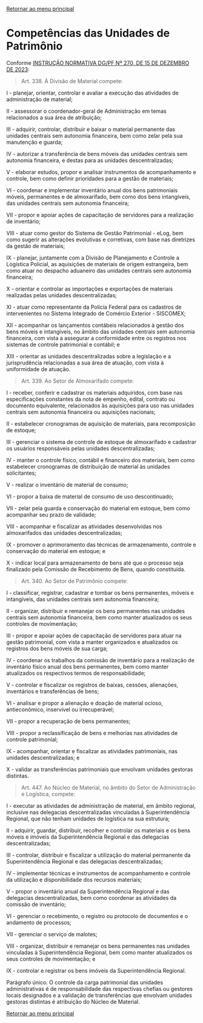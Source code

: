 [Retornar ao menu principal](https://github.com/Mateus-cpa/manual-material/blob/main/README.md)
# Competências das Unidades de Patrimônio
Conforme [INSTRUÇÃO NORMATIVA DG/PF Nº 270, DE 15 DE DEZEMBRO DE 2023](https://pfgovbr.sharepoint.com/sites/intranet/normativosinternos/Instru%C3%A7%C3%A3o%20Normativa/2023/in-270-2023-dg-pf.aspx#search=fun%C3%A7%C3%B5es%20or%C3%A7amento%20material%20log%C3%ADstica):

>Art. 338. À Divisão de Material compete:

I - planejar, orientar, controlar e avaliar a execução das atividades de administração de material;

II - assessorar o coordenador-geral de Administração em temas relacionados a sua área de atribuição;

III - adquirir, controlar, distribuir e baixar o material permanente das unidades centrais sem autonomia financeira, bem como zelar pela sua manutenção e guarda;

IV - autorizar a transferência de bens móveis das unidades centrais sem autonomia financeira, e destas para as unidades descentralizadas;

V - elaborar estudos, propor e analisar instrumentos de acompanhamento e controle, bem como definir prioridades para a gestão de materiais;

VI - coordenar e implementar inventário anual dos bens patrimoniais móveis, permanentes e de almoxarifado, bem como dos bens intangíveis, das unidades centrais sem autonomia financeira;

VII - propor e apoiar ações de capacitação de servidores para a realização de inventário;

VIII - atuar como gestor do Sistema de Gestão Patrimonial - eLog, bem como sugerir as alterações evolutivas e corretivas, com base nas diretrizes da gestão de materiais;

IX - planejar, juntamente com a Divisão de Planejamento e Controle a Logística Policial, as aquisições de materiais de origem estrangeira, bem como atuar no despacho aduaneiro das unidades centrais sem autonomia financeira;

X - orientar e controlar as importações e exportações de materiais realizadas pelas unidades descentralizadas;

XI - atuar como representante da Polícia Federal para os cadastros de intervenientes no Sistema Integrado de Comércio Exterior - SISCOMEX;

XII - acompanhar os lançamentos contábeis relacionados à gestão dos bens móveis e intangíveis, no âmbito das unidades centrais sem autonomia financeira, com vista a assegurar a conformidade entre os registros nos sistemas de controle patrimonial e contábil; e

XIII - orientar as unidades descentralizadas sobre a legislação e a jurisprudência relacionadas a sua área de atuação, com vista à uniformidade de atuação.

>Art. 339. Ao Setor de Almoxarifado compete:

I - receber, conferir e cadastrar os materiais adquiridos, com base nas especificações constantes da nota de empenho, edital, contrato ou documento equivalente, relacionados às aquisições para uso nas unidades centrais sem autonomia financeira ou aquisições nacionais;

II - estabelecer cronogramas de aquisição de materiais, para recomposição de estoque;

III - gerenciar o sistema de controle de estoque de almoxarifado e cadastrar os usuários responsáveis pelas unidades descentralizadas;

IV - manter o controle físico, contábil e financeiro dos materiais, bem como estabelecer cronogramas de distribuição de material às unidades solicitantes;

V - realizar o inventário de material de consumo;

VI - propor a baixa de material de consumo de uso descontinuado;

VII - zelar pela guarda e conservação do material em estoque, bem como acompanhar seu prazo de validade;

VIII - acompanhar e fiscalizar as atividades desenvolvidas nos almoxarifados das unidades descentralizadas;

IX - promover o aprimoramento das técnicas de armazenamento, controle e conservação do material em estoque; e

X - indicar local para armazenamento de bens até que o processo seja finalizado pela Comissão de Recebimento de Bens, quando constituída.

>Art. 340. Ao Setor de Patrimônio compete:

I - classificar, registrar, cadastrar e tombar os bens permanentes, móveis e intangíveis, das unidades centrais sem autonomia financeira;

II - organizar, distribuir e remanejar os bens permanentes nas unidades centrais sem autonomia financeira, bem como manter atualizados os seus controles de movimentação;

III - propor e apoiar ações de capacitação de servidores para atuar na gestão patrimonial, com vista a manter organizados e atualizados os registros dos bens móveis de sua carga;

IV - coordenar os trabalhos da comissão de inventário para a realização de inventário físico anual dos bens permanentes, bem como manter atualizados os respectivos termos de responsabilidade;

V - controlar e fiscalizar os registros de baixas, cessões, alienações, inventários e transferências de bens;

VI - analisar e propor a alienação e doação de material ocioso, antieconômico, inservível ou irrecuperável;

VII - propor a recuperação de bens permanentes;

VIII - propor a reclassificação de bens e melhorias nas atividades de controle patrimonial;

IX - acompanhar, orientar e fiscalizar as atividades patrimoniais, nas unidades descentralizadas; e

X - validar as transferências patrimoniais que envolvam unidades gestoras distintas.

>Art. 447. Ao Núcleo de Material, no âmbito do Setor de Administração e Logística, compete:

I - executar as atividades de administração de material, em âmbito regional, inclusive nas delegacias descentralizadas vinculadas à Superintendência Regional, que não tenham unidades de logística na sua estrutura;

II - adquirir, guardar, distribuir, recolher e controlar os materiais e os bens móveis e imóveis da Superintendência Regional e das delegacias descentralizadas;

III - controlar, distribuir e fiscalizar a utilização do material permanente da Superintendência Regional e das delegacias descentralizadas;

IV - implementar técnicas e instrumentos de acompanhamento e controle da utilização e disponibilidade dos recursos materiais;

V - propor o inventário anual da Superintendência Regional e das delegacias descentralizadas, bem como coordenar as atividades da comissão de inventário;

VI - gerenciar o recebimento, o registro ou protocolo de documentos e o andamento de processos;

VII - gerenciar o serviço de malotes;

VIII - organizar, distribuir e remanejar os bens permanentes nas unidades vinculadas à Superintendência Regional, bem como manter atualizados os seus controles de movimentação; e

IX - controlar e registrar os bens imóveis da Superintendência Regional.

Parágrafo único. O controle da carga patrimonial das unidades administrativas é de responsabilidade das respectivas chefias ou gestores locais designados e a validação de transferências que envolvam unidades gestoras distintas é atribuição do Núcleo de Material.

[Retornar ao menu principal](https://github.com/Mateus-cpa/manual-material/blob/main/README.md)